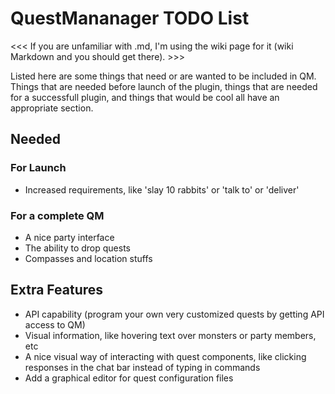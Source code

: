QuestMananager TODO List
========================

<<< If you are unfamiliar with .md, I'm using the wiki page for it (wiki Markdown and you should get there). >>>

Listed here are some things that need or are wanted to be included in QM.  
Things that are needed before launch of the plugin, things that are needed for a successfull plugin, and things that would be cool all have an appropriate section.

Needed
------

### For Launch

+ Increased requirements, like 'slay 10 rabbits' or 'talk to' or 'deliver'

### For a complete QM

+ A nice party interface
+ The ability to drop quests
+ Compasses and location stuffs

Extra Features
--------------

+ API capability (program your own very customized quests by getting API access
  to QM)
+ Visual information, like hovering text over monsters or party members, etc
+ A nice visual way of interacting with quest components, like clicking
  responses in the chat bar instead of typing in commands
+ Add a graphical editor for quest configuration files

